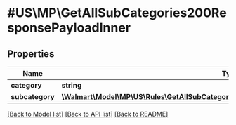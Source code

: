 # #US\MP\GetAllSubCategories200ResponsePayloadInner

## Properties

Name | Type | Description | Notes
------------ | ------------- | ------------- | -------------
**category** | **string** | category | [optional]
**subcategory** | [**\Walmart\Model\MP\US\Rules\GetAllSubCategories200ResponsePayloadInnerSubcategoryInner[]**](GetAllSubCategories200ResponsePayloadInnerSubcategoryInner.md) | subCategory | [optional]


[[Back to Model list]](../) [[Back to API list]](../../Api/US/MP) [[Back to README]](../../README.md)
